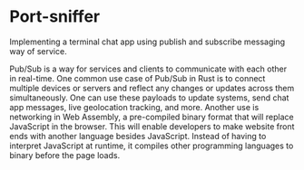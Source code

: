 # Port-sniffer
Implementing a terminal chat app using publish and subscribe messaging way of service.

Pub/Sub is a way for services and clients to communicate with each other in real-time. One common use case of Pub/Sub in Rust is to connect multiple devices or servers and reflect any changes or updates across them simultaneously. One can use these payloads to update systems, send chat app messages, live geolocation tracking, and more. Another use is networking in Web Assembly, a pre-compiled binary format that will replace JavaScript in the browser. This will enable developers to make website front ends with another language besides JavaScript. Instead of having to interpret JavaScript at runtime, it compiles other programming languages to binary before the page loads.
